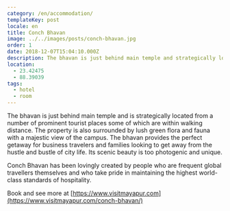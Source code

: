 ```yaml
---
category: /en/accommodation/
templateKey: post
locale: en
title: Conch Bhavan
image: ../../images/posts/conch-bhavan.jpg
order: 1
date: 2018-12-07T15:04:10.000Z
description: The bhavan is just behind main temple and strategically located from a number of prominent tourist places some of which are within walking distance and surrounded by lush green flora and fauna with a majestic view of the campus.
location:
  - 23.42475
  - 88.39039
tags:
  - hotel
  - room
---
```


The bhavan is just behind main temple and is strategically located from a number of prominent tourist places some of which are within walking distance. The property is also surrounded by lush green flora and fauna with a majestic view of the campus. The bhavan provides the perfect getaway for business travelers and families looking to get away from the hustle and bustle of city life. Its scenic beauty is too photogenic and unique.

Conch Bhavan has been lovingly created by people who are frequent global travellers themselves and who take pride in maintaining the highest world-class standards of hospitality.

Book and see more at [https://www.visitmayapur.com](https://www.visitmayapur.com/conch-bhavan/)
